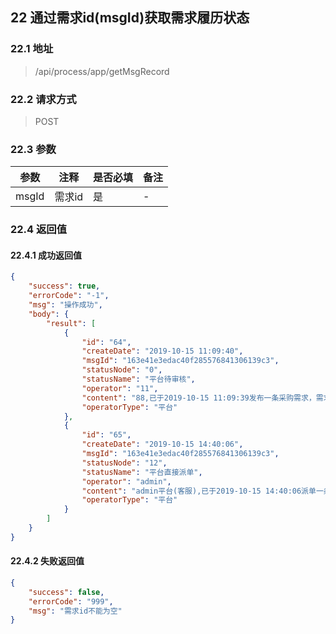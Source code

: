 ## 22 通过需求id(msgId)获取需求履历状态

### 22.1 地址
> /api/process/app/getMsgRecord

### 22.2 请求方式
> POST

### 22.3 参数

|  参数   | 注释  |是否必填  |备注  |
|  ----  | ----  |----  |----  |
| msgId  | 需求id | 是 | -

### 22.4 返回值

#### 22.4.1 成功返回值

```json
{
    "success": true,
    "errorCode": "-1",
    "msg": "操作成功",
    "body": {
        "result": [
            {
                "id": "64",
                "createDate": "2019-10-15 11:09:40",
                "msgId": "163e41e3edac40f285576841306139c3",
                "statusNode": "0",
                "statusName": "平台待审核",
                "operator": "11",
                "content": "88,已于2019-10-15 11:09:39发布一条采购需求，需求id=163e41e3edac40f285576841306139c3",
                "operatorType": "平台"
            },
            {
                "id": "65",
                "createDate": "2019-10-15 14:40:06",
                "msgId": "163e41e3edac40f285576841306139c3",
                "statusNode": "12",
                "statusName": "平台直接派单",
                "operator": "admin",
                "content": "admin平台(客服),已于2019-10-15 14:40:06派单一条需求，需求id=163e41e3edac40f285576841306139c3,派给青岛海源合商贸有限公司",
                "operatorType": "平台"
            }
        ]
    }
}
```

#### 22.4.2 失败返回值

```json
{
    "success": false,
    "errorCode": "999",
    "msg": "需求id不能为空"
}
```
